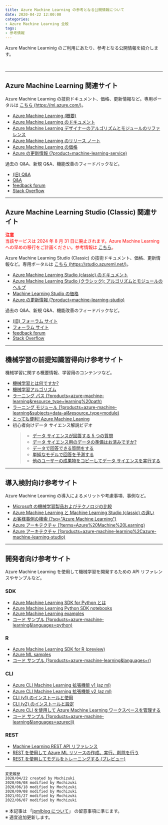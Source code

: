 ```yaml
---
title: Azure Machine Learning の参考となる公開情報について
date: 2020-04-22 12:00:00
categories:
- Azure Machine Learning 全般
tags:
- 参考情報
---
```


Azure Machine Learninig のご利用にあたり、参考となる公開情報を紹介します。
<!-- more -->
<br>

***
## Azure Machine Learning 関連サイト  

Azure Machine Learning の技術ドキュメント、価格、更新情報など。専用ポータルは [こちら (https://ml.azure.com/)](https://ml.azure.com/)。

- [Azure Machine Learning (概要)](https://azure.microsoft.com/ja-jp/services/machine-learning/)  
- [Azure Machine Learning のドキュメント](https://docs.microsoft.com/ja-jp/azure/machine-learning/)  
- [Azure Machine Learning デザイナーのアルゴリズムとモジュールのリファレンス](https://docs.microsoft.com/ja-jp/azure/machine-learning/algorithm-module-reference/module-reference)  
- [Azure Machine Learning のリリース ノート](https://docs.microsoft.com/ja-jp/azure/machine-learning/azure-machine-learning-release-notes)  
- [Azure Machine Learning の価格](https://azure.microsoft.com/ja-jp/pricing/details/machine-learning/)  
- [Azure の更新情報 (?product=machine-learning-service)](https://azure.microsoft.com/ja-jp/updates/?product=machine-learning-service)  


過去の Q&A、新規 Q&A、機能改善のフィードバックなど。

- [(旧) Q&A](https://social.msdn.microsoft.com/Forums/en-US/home?forum=AzureMachineLearningService)  
- [Q&A](https://docs.microsoft.com/en-us/answers/topics/azure-machine-learning.html)  
- [feedback forum](https://feedback.azure.com/forums/257792-machine-learning)  
- [Stack Overflow](https://stackoverflow.com/questions/tagged/azure-machine-learning-service)

***
## Azure Machine Learning Studio (Classic) 関連サイト  

<font color="#FF0000">**注意**  
当該サービスは 2024 年 8 月 31 日に廃止されます。Azure Machine Learning への早めの移行をご計画ください。参考情報は [こちら](https://azure.microsoft.com/en-us/updates/machine-learning-studio-classic-will-retire-on-31-august-2024/)。  
 
</font>  

Azure Machine Learning Studio (Classic) の技術ドキュメント、価格、更新情報など。専用ポータルは [こちら (https://studio.azureml.net/)](https://studio.azureml.net/)。

- [Azure Machine Learning Studio (classic) のドキュメント](https://docs.microsoft.com/ja-jp/azure/machine-learning/studio/)  
- [Azure Machine Learning Studio (クラシック): アルゴリズムとモジュールのヘルプ](https://docs.microsoft.com/ja-jp/azure/machine-learning/studio-module-reference/)  
- [Machine Learning Studio の価格](https://azure.microsoft.com/ja-jp/pricing/details/machine-learning-studio/)  
- [Azure の更新情報 (?product=machine-learning-studio)](https://azure.microsoft.com/ja-jp/updates/?product=machine-learning-studio)  

過去の Q&A、新規 Q&A、機能改善のフィードバックなど。

- [(旧) フォーラム サイト](https://social.msdn.microsoft.com/Forums/en-US/home?forum=MachineLearning)
- [フォーラム サイト](https://docs.microsoft.com/en-us/answers/topics/azure-machine-learning-studio-classic.html)
- [feedback forum](https://feedback.azure.com/forums/257792-machine-learning)  
- [Stack Overflow](https://stackoverflow.com/questions/tagged/azure-machine-learning-studio)  

***
## 機械学習の前提知識習得向け参考サイト

機械学習に関する概要情報、学習用のコンテンツなど。

- [機械学習とは何ですか?](https://azure.microsoft.com/ja-jp/overview/what-is-machine-learning-platform/)  
- [機械学習アルゴリズム](https://azure.microsoft.com/ja-jp/overview/machine-learning-algorithms/)  
- [ラーニング パス (?products=azure-machine-learning&resource_type=learning%20path)](https://docs.microsoft.com/ja-jp/learn/browse/?products=azure-machine-learning&resource_type=learning%20path)  
- [ラーニング モジュール (?products=azure-machine-learning&subjects=data-ai&resource_type=module)](https://docs.microsoft.com/ja-jp/learn/browse/?products=azure-machine-learning&subjects=data-ai&resource_type=module)  
- [とっても便利! Azure Machine Leaning](https://www.youtube.com/watch?v=xx-meKk03YY)  
- 初心者向けデータ サイエンス解説ビデオ
   >- [データ サイエンスが回答する 5 つの質問](https://docs.microsoft.com/ja-jp/azure/machine-learning/studio/data-science-for-beginners-the-5-questions-data-science-answers)
   >- [データ サイエンス用のデータの準備はお済みですか?](https://docs.microsoft.com/ja-jp/azure/machine-learning/studio/data-science-for-beginners-is-your-data-ready-for-data-science)
   >- [データで回答できる質問をする](https://docs.microsoft.com/ja-jp/azure/machine-learning/studio/data-science-for-beginners-ask-a-question-you-can-answer-with-data)
   >- [単純なモデルで回答を予測する](https://docs.microsoft.com/ja-jp/azure/machine-learning/studio/data-science-for-beginners-predict-an-answer-with-a-simple-model)
   >- [他のユーザーの成果物をコピーしてデータ サイエンスを実行する](https://docs.microsoft.com/ja-jp/azure/machine-learning/studio/data-science-for-beginners-copy-other-peoples-work-to-do-data-science)

***
## 導入検討向け参考サイト  

Azure Machine Learning の導入によるメリットや考慮事項、事例など。

- [Microsoft の機械学習製品およびテクノロジの比較](https://docs.microsoft.com/ja-jp/azure/architecture/data-guide/technology-choices/data-science-and-machine-learning)  
- [Azure Machine Learning と Machine Learning Studio (classic) の違い](https://docs.microsoft.com/ja-jp/azure/machine-learning/overview-what-is-machine-learning-studio#ml-studio-classic-vs-azure-machine-learning-studio)  
- [お客様事例の検索 (?sq="Azure Machine Learning")](https://customers.microsoft.com/ja-jp/search?sq=%22Azure%20Machine%20Learning%22&ff=&p=2&so=story_publish_date%20desc)  
- [Azure アーキテクチャ (?terms=Azure%20Machine%20Learning)](https://docs.microsoft.com/ja-jp/azure/architecture/browse/?terms=Azure%20Machine%20Learning)  
- [Azure アーキテクチャ (?products=azure-machine-learning%2Cazure-machine-learning-studio)](https://docs.microsoft.com/ja-jp/azure/architecture/browse/?products=azure-machine-learning%2Cazure-machine-learning-studio)  

***
## 開発者向け参考サイト  

Azure Machine Learning を使用して機械学習を開発するための API リファレンスやサンプルなど。

### SDK
- [Azure Machine Learning SDK for Python とは](https://docs.microsoft.com/ja-jp/python/api/overview/azure/ml/?view=azure-ml-py)  
- [Azure Machine Learning Python SDK notebooks](https://github.com/Azure/MachineLearningNotebooks)  
- [Azure Machine Learning examples](https://github.com/Azure/azureml-examples)  
- [コード サンプル (?products=azure-machine-learning&languages=python)](https://docs.microsoft.com/ja-jp/samples/browse/?products=azure-machine-learning&languages=python)

### R
- [Azure Machine Learning SDK for R (preview)](https://azure.github.io/azureml-sdk-for-r/)  
- [Azure ML samples](https://github.com/Azure/azureml-sdk-for-r/tree/master/samples)
- [コード サンプル (?products=azure-machine-learning&languages=r)](https://docs.microsoft.com/ja-jp/samples/browse/?products=azure-machine-learning&languages=r)

### CLI
- [Azure CLI Machine Learning 拡張機能 v1 (az ml)](https://docs.microsoft.com/ja-jp/cli/azure/ml(v1)?view=azure-cli-latest)  
- [Azure CLI Machine Learning 拡張機能 v2 (az ml)](https://docs.microsoft.com/ja-jp/cli/azure/ml?view=azure-cli-latest)  
- [CLI (v1) のインストールと使用](https://docs.microsoft.com/ja-jp/azure/machine-learning/v1/reference-azure-machine-learning-cli)  
- [CLI (v2) のインストールと設定](https://docs.microsoft.com/ja-jp/azure/machine-learning/how-to-configure-cli?tabs=public)  
- [Azure CLI を使用して Azure Machine Learning ワークスペースを管理する](https://docs.microsoft.com/ja-jp/azure/machine-learning/how-to-manage-workspace-cli)  
- [コード サンプル (?products=azure-machine-learning&languages=azurecli)](https://docs.microsoft.com/ja-jp/samples/browse/?products=azure-machine-learning&languages=azurecli)

### REST
- [Machine Learning REST API リファレンス](https://docs.microsoft.com/ja-jp/rest/api/azureml/)  
- [REST を使用して Azure ML リソースの作成、実行、削除を行う](https://docs.microsoft.com/ja-jp/azure/machine-learning/how-to-manage-rest)  
- [REST を使用してモデルをトレーニングする (プレビュー)](https://docs.microsoft.com/ja-jp/azure/machine-learning/how-to-train-with-rest)


***

`変更履歴`  
`2020/04/22 created by Mochizuki`  
`2020/06/08 modified by Mochizuki`  
`2020/06/18 modified by Mochizuki`  
`2020/09/08 modified by Mochizuki`  
`2021/01/27 modified by Mochizuki`  
`2022/06/07 modified by Mochizuki`  
<br>
※ 本記事は 「[jpmlblog について](https://jpmlblog.github.io/blog/2020/01/01/about-jpmlblog/)」 の留意事項に準じます。  
※ 適宜追加更新します。  